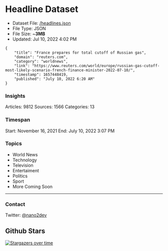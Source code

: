 # Headline Dataset

- Dataset File: [/headlines.json](https://raw.githubusercontent.com/fwd/news/master/headlines.json) 
- File Type: JSON
- File Size: ~**3MB**
- Updated: Jul 10, 2022 4:02 PM

```
{
    "title": "France prepares for total cutoff of Russian gas",
    "domain": "reuters.com",
    "category": "worldnews",
    "link": "https://www.reuters.com/world/europe/russian-gas-cutoff-most-likely-scenario-french-finance-minister-2022-07-10/",
    "timestamp": 1657448419,
    "published": "July 10, 2022 6:20 AM"
}
```

### Insights

Articles: 9812
Sources: 1566
Categories: 13

### Timespan

Start: November 16, 2021
End: July 10, 2022 3:07 PM

### Topics

- World News
- Technology
- Television
- Entertaiment
- Politics
- Sport
- More Coming Soon

---

### Contact 

Twitter: [@nano2dev](https://twitter.com/nano2dev)

## Github Stars

[![Stargazers over time](https://starchart.cc/fwd/news.svg)](https://starchart.cc/fwd/news)
	